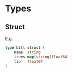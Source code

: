 # Types

## Struct

E.g.

```go
type bill struct {
	name  string
	items map[string]float64
	tip   float64
}
```
